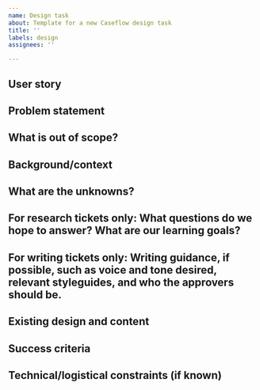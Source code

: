 ```yaml
---
name: Design task
about: Template for a new Caseflow design task
title: ''
labels: design
assignees: ''

---
```


<!-- The goal of this template is to be a tool to help write good design, research, and writing tasks that stem off of a user story and/or epic. It is not intended as a mandate, adapt as needed. -->

## User story
<!-- Include a user story, if it exists. Be specific about which users you're talking about, please. -->

## Problem statement
<!-- Describe the problem the design, writing, or research is intended to solve. -->

## What is out of scope?
<!-- This can be particularly helpful for research tickets. Does not need to be an exhaustive list, but should clearly define the boundaries of the work -->

## Background/context
<!-- Why are we designing/writing this? Who is it for? What research has been done that tells us this needs to be designed, written, or researched? -->

## What are the unknowns?
<!-- If there are key unknowns or assumptions, add them here. If we're accepting the risks associated with the unknowns or assumptions, let us know that too. -->

## For research tickets only: What questions do we hope to answer? What are our learning goals?
<!-- It can be useful to also include questions we're not trying to answer. -->

## For writing tickets only: Writing guidance, if possible, such as voice and tone desired, relevant styleguides, and who the approvers should be.

## Existing design and content
<!--If we're replacing something, please include a screenshot(s) or link to the existing solution, even if it's not in Caseflow. -->

## Success criteria
<!-- Include as needed, especially for issues that aren't part of epics. if no measurable success criteria, what does success look like? -->

## Technical/logistical constraints (if known)
<!-- Are there technical constraints that will impact any design or writing solution? Logistical constraints that will impact user research? -->
